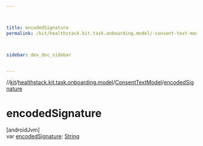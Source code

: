 ```yaml
---



title: encodedSignature
permalink: /kit/healthstack.kit.task.onboarding.model/-consent-text-model/encoded-signature.html



sidebar: dev_doc_sidebar


---
```




//[kit](/kit.html)/[healthstack.kit.task.onboarding.model](../index.html)/[ConsentTextModel](index.html)/[encodedSignature](encoded-signature.html)



# encodedSignature



[androidJvm]\
var [encodedSignature](encoded-signature.html): [String](https://kotlinlang.org/api/latest/jvm/stdlib/kotlin/-string/index.html)






